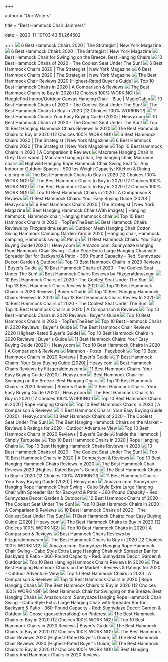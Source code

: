 +++
        
author = "Our Writers"
        
title = "Best Hammock Chair Jammers"
        
date = 2020-11-10T03:43:51.264502
        
+++
[ ![](https://pyxis.nymag.com/v1/imgs/d35/199/bddfa1a05a3b09600a2fbc0fad50c177d6-14-hammock-chair.rsquare.w700.jpg)](https://pyxis.nymag.com/v1/imgs/d35/199/bddfa1a05a3b09600a2fbc0fad50c177d6-14-hammock-chair.rsquare.w700.jpg) 6 Best Hammock Chairs 2020 | The Strategist | New York Magazine
[ ![](https://pyxis.nymag.com/v1/imgs/bfa/fcb/bc3347aed53547b5e2663a139c31d78c96-chihee-hammock.2x.rsquare.w600.jpg)](https://pyxis.nymag.com/v1/imgs/bfa/fcb/bc3347aed53547b5e2663a139c31d78c96-chihee-hammock.2x.rsquare.w600.jpg) 6 Best Hammock Chairs 2020 | The Strategist | New York Magazine
[ ![](https://www.outsidemodern.com/wp-content/uploads/2016/03/A-Contender-for-the-Best-Hammock-Chair.jpg)](https://www.outsidemodern.com/wp-content/uploads/2016/03/A-Contender-for-the-Best-Hammock-Chair.jpg) Best Hammock Chair for Swinging on the Breeze. Best Hanging Chairs
[ ![](https://aguidepro.com/wp-content/uploads/2019/07/Best-Choice-Products-Deluxe-Padded-Cotton-Hammock-Hanging-Chair.jpg)](https://aguidepro.com/wp-content/uploads/2019/07/Best-Choice-Products-Deluxe-Padded-Cotton-Hammock-Hanging-Chair.jpg) 10 Best Hammock Chairs of 2020 - The Coolest Seat Under The Sun!
[ ![](https://pyxis.nymag.com/v1/imgs/971/8cb/4d6cbbcc47c0f4c41fb12c74dc0848e1e6-hamakka-hammock-chair.rsquare.w600.jpg)](https://pyxis.nymag.com/v1/imgs/971/8cb/4d6cbbcc47c0f4c41fb12c74dc0848e1e6-hamakka-hammock-chair.rsquare.w600.jpg) 6 Best Hammock Chairs 2020 | The Strategist | New York Magazine
[ ![](https://pyxis.nymag.com/v1/imgs/843/eeb/5494bbf26d35334c9053bb50542702b9e8-hammock-for-kids.2x.rsquare.w600.jpg)](https://pyxis.nymag.com/v1/imgs/843/eeb/5494bbf26d35334c9053bb50542702b9e8-hammock-for-kids.2x.rsquare.w600.jpg) 6 Best Hammock Chairs 2020 | The Strategist | New York Magazine
[ ![](https://www.serenityhealth.com/product_images/brand/Sunnydaze_Decor/LY-CHC-TN/MAIN__WB__1.jpg)](https://www.serenityhealth.com/product_images/brand/Sunnydaze_Decor/LY-CHC-TN/MAIN__WB__1.jpg) The Best Hammock Chair Reviews 2020 [Highest-Rated Buyer's Guide]
[ ![](https://trendyreviewed.com/wp-content/uploads/2020/01/Y-STOP-Hanging-Hammock-Chair-1024x1024.jpg)](https://trendyreviewed.com/wp-content/uploads/2020/01/Y-STOP-Hanging-Hammock-Chair-1024x1024.jpg) Top 10 Best Hammock Chairs in 2020 | A Comparison & Reviews
[ ![](https://images-na.ssl-images-amazon.com/images/I/71iNQpv0XgL._AC_SX679_.jpg)](https://images-na.ssl-images-amazon.com/images/I/71iNQpv0XgL._AC_SX679_.jpg) The Best Hammock Chairs to Buy in 2020 (12 Choices 100% WORKING!)
[ ![](https://www.magiccabin.com/p/728614/asset?format=portrait)](https://www.magiccabin.com/p/728614/asset?format=portrait) HugglePod Indoor/Outdoor Canvas Hanging Chair - Blue | MagicCabin
[ ![](https://m.media-amazon.com/images/I/41uWSnCOKpL.jpg)](https://m.media-amazon.com/images/I/41uWSnCOKpL.jpg) 10 Best Hammock Chairs of 2020 - The Coolest Seat Under The Sun!
[ ![](https://images-na.ssl-images-amazon.com/images/I/71ruLNTP1xL._AC_SX679_.jpg)](https://images-na.ssl-images-amazon.com/images/I/71ruLNTP1xL._AC_SX679_.jpg) The Best Hammock Chairs to Buy in 2020 (12 Choices 100% WORKING!)
[ ![](https://heavy.com/wp-content/uploads/2019/02/reclining-hammock-chair.jpg?quality=65&strip=all&w=425)](https://heavy.com/wp-content/uploads/2019/02/reclining-hammock-chair.jpg?quality=65&strip=all&w=425) 11 Best Hammock Chairs: Your Easy Buying Guide (2020) | Heavy.com
[ ![](https://m.media-amazon.com/images/I/41vqcxEUIzL.jpg)](https://m.media-amazon.com/images/I/41vqcxEUIzL.jpg) 10 Best Hammock Chairs of 2020 - The Coolest Seat Under The Sun!
[ ![](https://cdn.shortpixel.ai/client/q_glossy,ret_img,w_500,h_330/https://allkitchenpro.com/wp-content/uploads/2020/05/10-Top-10-Best-Hanging-Hammock-Chairs-Reviews.jpg)](https://cdn.shortpixel.ai/client/q_glossy,ret_img,w_500,h_330/https://allkitchenpro.com/wp-content/uploads/2020/05/10-Top-10-Best-Hanging-Hammock-Chairs-Reviews.jpg) Top 10 Best Hanging Hammock Chairs Reviews In 2020
[ ![](https://images-na.ssl-images-amazon.com/images/I/815x3K46HuL._AC_SX679_.jpg)](https://images-na.ssl-images-amazon.com/images/I/815x3K46HuL._AC_SX679_.jpg) The Best Hammock Chairs to Buy in 2020 (12 Choices 100% WORKING!)
[ ![](https://pyxis.nymag.com/v1/imgs/5b5/925/a03b1fe141f79e782b27ba81720cfa1f40.2x.rsquare.w600.jpg)](https://pyxis.nymag.com/v1/imgs/5b5/925/a03b1fe141f79e782b27ba81720cfa1f40.2x.rsquare.w600.jpg) 6 Best Hammock Chairs 2020 | The Strategist | New York Magazine
[ ![](https://pyxis.nymag.com/v1/imgs/c7b/b0c/f0f18d85d09749bc6554229e2f1b668273.2x.rsquare.w600.jpg)](https://pyxis.nymag.com/v1/imgs/c7b/b0c/f0f18d85d09749bc6554229e2f1b668273.2x.rsquare.w600.jpg) 6 Best Hammock Chairs 2020 | The Strategist | New York Magazine
[ ![](https://trendyreviewed.com/wp-content/uploads/2020/01/Nature-Gear-Swing-Hammock-Chair-683x1024.jpg)](https://trendyreviewed.com/wp-content/uploads/2020/01/Nature-Gear-Swing-Hammock-Chair-683x1024.jpg) Top 10 Best Hammock Chairs in 2020 | A Comparison & Reviews
[ ![](https://i.pinimg.com/originals/d2/f7/ec/d2f7ec670ac2e27e8ce42b52e308e7fa.jpg)](https://i.pinimg.com/originals/d2/f7/ec/d2f7ec670ac2e27e8ce42b52e308e7fa.jpg) Macrame Hanging Chair in Grey. Dark wood. | Macrame hanging chair, Diy hanging  chair, Macrame chairs
[ ![](https://images-na.ssl-images-amazon.com/images/I/61SATXtjFpL._AC_SL1050_.jpg)](https://images-na.ssl-images-amazon.com/images/I/61SATXtjFpL._AC_SL1050_.jpg) Highwild Hanging Rope Hammock Chair Swing Seat for Any Indoor or Outdoor  Spaces - 500 lbs Weight Capacity: Kitchen & Dining cjp.org.in
[ ![](https://images-na.ssl-images-amazon.com/images/I/71bfCpVOLFL._AC_SX679_.jpg)](https://images-na.ssl-images-amazon.com/images/I/71bfCpVOLFL._AC_SX679_.jpg) The Best Hammock Chairs to Buy in 2020 (12 Choices 100% WORKING!)
[ ![](https://images-na.ssl-images-amazon.com/images/I/81RItLXi2JL._AC_SX679_.jpg)](https://images-na.ssl-images-amazon.com/images/I/81RItLXi2JL._AC_SX679_.jpg) The Best Hammock Chairs to Buy in 2020 (12 Choices 100% WORKING!)
[ ![](https://images-na.ssl-images-amazon.com/images/I/81SP0pBaN6L._AC_SX679_.jpg)](https://images-na.ssl-images-amazon.com/images/I/81SP0pBaN6L._AC_SX679_.jpg) The Best Hammock Chairs to Buy in 2020 (12 Choices 100% WORKING!)
[ ![](https://trendyreviewed.com/wp-content/uploads/2020/01/Hammock-Sky-Brazilian-Hammock-Chair-629x1024.jpg)](https://trendyreviewed.com/wp-content/uploads/2020/01/Hammock-Sky-Brazilian-Hammock-Chair-629x1024.jpg) Top 10 Best Hammock Chairs in 2020 | A Comparison & Reviews
[ ![](https://heavy.com/wp-content/uploads/2019/02/best-choice-products-hammock-hanging-chair-air-deluxe.jpg?quality=65&strip=all&w=242&h=161&crop=1)](https://heavy.com/wp-content/uploads/2019/02/best-choice-products-hammock-hanging-chair-air-deluxe.jpg?quality=65&strip=all&w=242&h=161&crop=1) 11 Best Hammock Chairs: Your Easy Buying Guide (2020) | Heavy.com
[ ![](https://pyxis.nymag.com/v1/imgs/546/9de/8af9d168749ac62e9d6058e5c33a587014-Hammock-Sky-XXL.2x.rsquare.w600.jpg)](https://pyxis.nymag.com/v1/imgs/546/9de/8af9d168749ac62e9d6058e5c33a587014-Hammock-Sky-XXL.2x.rsquare.w600.jpg) 6 Best Hammock Chairs 2020 | The Strategist | New York Magazine
[ ![](https://i.pinimg.com/736x/26/b0/e7/26b0e7d986b8a2835d228ee9baf9c6e0.jpg)](https://i.pinimg.com/736x/26/b0/e7/26b0e7d986b8a2835d228ee9baf9c6e0.jpg) Best Hanging Hammock Chair (With images) | Hanging hammock, Hammock chair, Hanging  hammock chair
[ ![](https://www.toptenthebest.com/wp-content/uploads/2017/04/9.-Krazy-Outdoors-Mayan-Hammock-Chair-300x286.jpeg)](https://www.toptenthebest.com/wp-content/uploads/2017/04/9.-Krazy-Outdoors-Mayan-Hammock-Chair-300x286.jpeg) Top 10 Best Hammock Chairs in 2020 - TopTenTheBest
[ ![](https://fitzgeraldmuseum.net/wp-content/uploads/2017/09/10-2.jpg)](https://fitzgeraldmuseum.net/wp-content/uploads/2017/09/10-2.jpg) Best Hammock Chairs Reviews by Fitzgeraldmuseum
[ ![](https://i.pinimg.com/originals/8d/c0/84/8dc084dbd1eaea5f14b3f0690cd1fa4a.jpg)](https://i.pinimg.com/originals/8d/c0/84/8dc084dbd1eaea5f14b3f0690cd1fa4a.jpg) Outdoor Mesh Hanging Chair Cotton Swing Hammock Camping Garden Yard in 2020  | Hanging chair, Hammock camping, Hammock swing
[ ![](https://i.pinimg.com/736x/ab/62/fe/ab62fec2470179e28de2042e12714872.jpg)](https://i.pinimg.com/736x/ab/62/fe/ab62fec2470179e28de2042e12714872.jpg) Pin on 
[ ![](https://heavy.com/wp-content/uploads/2019/02/high-weight-capacity-hammock-chair.jpg?quality=65&strip=all&w=425)](https://heavy.com/wp-content/uploads/2019/02/high-weight-capacity-hammock-chair.jpg?quality=65&strip=all&w=425) 11 Best Hammock Chairs: Your Easy Buying Guide (2020) | Heavy.com
[ ![](https://images-na.ssl-images-amazon.com/images/I/71WOk4P7gTL._AC_SX679_.jpg)](https://images-na.ssl-images-amazon.com/images/I/71WOk4P7gTL._AC_SX679_.jpg) Amazon.com: Sunnydaze Hanging Rope Hammock Chair Swing - Cabo Style Extra  Large Hanging Chair with Spreader Bar for Backyard & Patio - 360-Pound  Capacity - Red: Sunnydaze Decor: Garden & Outdoor
[ ![](https://www.easygetproduct.com/wp-content/uploads/2019/09/Top-10-Best-Hammock-Chairs-in-2019-Reviews.jpg)](https://www.easygetproduct.com/wp-content/uploads/2019/09/Top-10-Best-Hammock-Chairs-in-2019-Reviews.jpg) Top 10 Best Hammock Chairs in 2020 Reviews | Buyer's Guide
[ ![](https://aguidepro.com/wp-content/uploads/2019/07/Blissun-Hanging-Hammock-Chair.jpg)](https://aguidepro.com/wp-content/uploads/2019/07/Blissun-Hanging-Hammock-Chair.jpg) 10 Best Hammock Chairs of 2020 - The Coolest Seat Under The Sun!
[ ![](https://fitzgeraldmuseum.net/wp-content/uploads/2017/09/8-2.jpg)](https://fitzgeraldmuseum.net/wp-content/uploads/2017/09/8-2.jpg) Best Hammock Chairs Reviews by Fitzgeraldmuseum
[ ![](https://aguidepro.com/wp-content/uploads/2019/07/Hammock-Sky-Large-Brazilian-Hammock-Chair-768x1024.jpg)](https://aguidepro.com/wp-content/uploads/2019/07/Hammock-Sky-Large-Brazilian-Hammock-Chair-768x1024.jpg) 10 Best Hammock Chairs of 2020 - The Coolest Seat Under The Sun!
[ ![](https://industryears.com/wp-content/uploads/2019/05/9-3-300x300.jpg)](https://industryears.com/wp-content/uploads/2019/05/9-3-300x300.jpg) Top 13 Best Hammock Chairs Review In 2020
[ ![](https://www.easygetproduct.com/wp-content/uploads/2019/09/8.-Caromy-Hammock-Chair-Macrame-Swing-265-LBS-300x300.jpg)](https://www.easygetproduct.com/wp-content/uploads/2019/09/8.-Caromy-Hammock-Chair-Macrame-Swing-265-LBS-300x300.jpg) Top 10 Best Hammock Chairs in 2020 Reviews | Buyer's Guide
[ ![](https://cdn.shortpixel.ai/client/q_glossy,ret_img,w_500,h_330/https://allkitchenpro.com/wp-content/uploads/2020/05/5-Top-10-Best-Hanging-Hammock-Chairs-Reviews.jpg)](https://cdn.shortpixel.ai/client/q_glossy,ret_img,w_500,h_330/https://allkitchenpro.com/wp-content/uploads/2020/05/5-Top-10-Best-Hanging-Hammock-Chairs-Reviews.jpg) Top 10 Best Hanging Hammock Chairs Reviews In 2020
[ ![](https://industryears.com/wp-content/uploads/2019/05/Hammock-Chairs.jpg)](https://industryears.com/wp-content/uploads/2019/05/Hammock-Chairs.jpg) Top 13 Best Hammock Chairs Review In 2020
[ ![](https://aguidepro.com/wp-content/uploads/2019/07/Caribbean-Hammocks-Large-Chair..jpg)](https://aguidepro.com/wp-content/uploads/2019/07/Caribbean-Hammocks-Large-Chair..jpg) 10 Best Hammock Chairs of 2020 - The Coolest Seat Under The Sun!
[ ![](https://trendyreviewed.com/wp-content/uploads/2020/01/Hammock-Sky-XXL-Swing-Hammock-Chair-1024x995.jpg)](https://trendyreviewed.com/wp-content/uploads/2020/01/Hammock-Sky-XXL-Swing-Hammock-Chair-1024x995.jpg) Top 10 Best Hammock Chairs in 2020 | A Comparison & Reviews
[ ![](https://www.easygetproduct.com/wp-content/uploads/2019/09/7.-KINDEN-Hammock-Chair-300x300.jpg)](https://www.easygetproduct.com/wp-content/uploads/2019/09/7.-KINDEN-Hammock-Chair-300x300.jpg) Top 10 Best Hammock Chairs in 2020 Reviews | Buyer's Guide
[ ![](https://www.toptenthebest.com/wp-content/uploads/2017/04/1.-Caribbean-Hammocks-Polyester-Hanging-Chair.jpeg)](https://www.toptenthebest.com/wp-content/uploads/2017/04/1.-Caribbean-Hammocks-Polyester-Hanging-Chair.jpeg) Top 10 Best Hammock Chairs in 2020 - TopTenTheBest
[ ![](https://www.easygetproduct.com/wp-content/uploads/2019/09/6.-Bdecoru-Hanging-Hammock-Swing-Chair--300x300.jpg)](https://www.easygetproduct.com/wp-content/uploads/2019/09/6.-Bdecoru-Hanging-Hammock-Swing-Chair--300x300.jpg) Top 10 Best Hammock Chairs in 2020 Reviews | Buyer's Guide
[ ![](https://royalhammockheadquarters.com/wp-content/uploads/2018/06/The-Most-In-Depth-Guide-to-Hammock-Chairs-in-2018.jpg)](https://royalhammockheadquarters.com/wp-content/uploads/2018/06/The-Most-In-Depth-Guide-to-Hammock-Chairs-in-2018.jpg) The Best Hammock Chair Reviews 2020 [Highest-Rated Buyer's Guide]
[ ![](https://www.easygetproduct.com/wp-content/uploads/2019/09/4.-Sorbus-Hanging-Hammock-Chair-Swing-300x300.jpg)](https://www.easygetproduct.com/wp-content/uploads/2019/09/4.-Sorbus-Hanging-Hammock-Chair-Swing-300x300.jpg) Top 10 Best Hammock Chairs in 2020 Reviews | Buyer's Guide
[ ![](https://heavy.com/wp-content/uploads/2018/03/sorbus-hammock-chair-seat.jpg?quality=65&strip=all&w=425)](https://heavy.com/wp-content/uploads/2018/03/sorbus-hammock-chair-seat.jpg?quality=65&strip=all&w=425) 11 Best Hammock Chairs: Your Easy Buying Guide (2020) | Heavy.com
[ ![](https://trendyreviewed.com/wp-content/uploads/2020/01/Hammock-Chair-by-E-EVERKING-1024x1024.jpg)](https://trendyreviewed.com/wp-content/uploads/2020/01/Hammock-Chair-by-E-EVERKING-1024x1024.jpg) Top 10 Best Hammock Chairs in 2020 | A Comparison & Reviews
[ ![](https://lookaside.fbsbx.com/lookaside/crawler/media/?media_id=10163621378070237)](https://lookaside.fbsbx.com/lookaside/crawler/media/?media_id=10163621378070237) Maranon - Posts | Facebook
[ ![](https://www.easygetproduct.com/wp-content/uploads/2019/09/9.-Patio-Watcher-Hammock-Chair-Hanging-Rope-2-Cushions-and-Hardware-300x300.jpg)](https://www.easygetproduct.com/wp-content/uploads/2019/09/9.-Patio-Watcher-Hammock-Chair-Hanging-Rope-2-Cushions-and-Hardware-300x300.jpg) Top 10 Best Hammock Chairs in 2020 Reviews | Buyer's Guide
[ ![](https://heavy.com/wp-content/uploads/2019/02/macrame-hammock-chair.jpg?quality=65&strip=all&w=425)](https://heavy.com/wp-content/uploads/2019/02/macrame-hammock-chair.jpg?quality=65&strip=all&w=425) 11 Best Hammock Chairs: Your Easy Buying Guide (2020) | Heavy.com
[ ![](https://fitzgeraldmuseum.net/wp-content/uploads/2017/09/4-2.jpg)](https://fitzgeraldmuseum.net/wp-content/uploads/2017/09/4-2.jpg) Best Hammock Chairs Reviews by Fitzgeraldmuseum
[ ![](https://heavy.com/wp-content/uploads/2018/03/hammock-chairs.jpg?quality=65&strip=all)](https://heavy.com/wp-content/uploads/2018/03/hammock-chairs.jpg?quality=65&strip=all) 11 Best Hammock Chairs: Your Easy Buying Guide (2020) | Heavy.com
[ ![](https://m.media-amazon.com/images/I/417Wx3iQhYL.jpg)](https://m.media-amazon.com/images/I/417Wx3iQhYL.jpg) Best Hammock Chair for Swinging on the Breeze. Best Hanging Chairs
[ ![](https://www.easygetproduct.com/wp-content/uploads/2019/09/5.-WBHome-Hammock-Swing-Chair-with-Two-Seat-Cushions-300x300.jpg)](https://www.easygetproduct.com/wp-content/uploads/2019/09/5.-WBHome-Hammock-Swing-Chair-with-Two-Seat-Cushions-300x300.jpg) Top 10 Best Hammock Chairs in 2020 Reviews | Buyer's Guide
[ ![](https://heavy.com/wp-content/uploads/2019/02/patio-hammock-chair-with-sunshade.jpg?quality=65&strip=all&w=425)](https://heavy.com/wp-content/uploads/2019/02/patio-hammock-chair-with-sunshade.jpg?quality=65&strip=all&w=425) 11 Best Hammock Chairs: Your Easy Buying Guide (2020) | Heavy.com
[ ![](https://images-na.ssl-images-amazon.com/images/I/71S8km0CuLL._AC_SX679_.jpg)](https://images-na.ssl-images-amazon.com/images/I/71S8km0CuLL._AC_SX679_.jpg) The Best Hammock Chairs to Buy in 2020 (12 Choices 100% WORKING!)
[ ![](https://m.media-amazon.com/images/I/51bVB24er6L._SL160_.jpg)](https://m.media-amazon.com/images/I/51bVB24er6L._SL160_.jpg) Top 10 Best Hammock Chairs in 2020 | Rope Hanging Chairs
[ ![](https://trendyreviewed.com/wp-content/uploads/2020/01/Chair-Swing-Hammock-Chair-by-Sorbus-1024x1024.jpg)](https://trendyreviewed.com/wp-content/uploads/2020/01/Chair-Swing-Hammock-Chair-by-Sorbus-1024x1024.jpg) Top 10 Best Hammock Chairs in 2020 | A Comparison & Reviews
[ ![](https://heavy.com/wp-content/uploads/2019/02/handmade-rope-hammock-chair.jpg?quality=65&strip=all&w=425)](https://heavy.com/wp-content/uploads/2019/02/handmade-rope-hammock-chair.jpg?quality=65&strip=all&w=425) 11 Best Hammock Chairs: Your Easy Buying Guide (2020) | Heavy.com
[ ![](https://aguidepro.com/wp-content/uploads/2019/07/Hammock-Chair-Swing-837x1024.jpg)](https://aguidepro.com/wp-content/uploads/2019/07/Hammock-Chair-Swing-837x1024.jpg) 10 Best Hammock Chairs of 2020 - The Coolest Seat Under The Sun!
[ ![](https://outdooradventureview.com/wp-content/uploads/2018/02/caribbean-best-hammock-chair-300x300.jpg)](https://outdooradventureview.com/wp-content/uploads/2018/02/caribbean-best-hammock-chair-300x300.jpg) The Best Hanging Hammock Chairs on the Market - Reviews & Ratings for 2020  - Outdoor Adventure View
[ ![](https://www.easygetproduct.com/wp-content/uploads/2019/09/10.-Giantex-Hammock-Chair-350LBS-Hanging-Chair-with-Tassels-300x300.jpg)](https://www.easygetproduct.com/wp-content/uploads/2019/09/10.-Giantex-Hammock-Chair-350LBS-Hanging-Chair-with-Tassels-300x300.jpg) Top 10 Best Hammock Chairs in 2020 Reviews | Buyer's Guide
[ ![](https://simplyturquoise.files.wordpress.com/2016/07/img_2657.jpg)](https://simplyturquoise.files.wordpress.com/2016/07/img_2657.jpg) Inside the Hammock | Simply Turquoise
[ ![](https://wordpress-331093-1015912.cloudwaysapps.com/wp-content/uploads/2019/09/7.-E-EVERKING-Hammock-Chair-300x300.jpg)](https://wordpress-331093-1015912.cloudwaysapps.com/wp-content/uploads/2019/09/7.-E-EVERKING-Hammock-Chair-300x300.jpg) Top 10 Best Hammock Chairs in 2020 | Rope Hanging Chairs
[ ![](https://allkitchenpro.com/wp-content/uploads/2020/05/1-Top-10-Best-Hanging-Hammock-Chairs-Reviews-1.jpg)](https://allkitchenpro.com/wp-content/uploads/2020/05/1-Top-10-Best-Hanging-Hammock-Chairs-Reviews-1.jpg) Top 10 Best Hanging Hammock Chairs Reviews In 2020
[ ![](https://aguidepro.com/wp-content/uploads/2019/07/Krazy-Outdoors-Mayan-Hammock-Chair-216x300.jpg)](https://aguidepro.com/wp-content/uploads/2019/07/Krazy-Outdoors-Mayan-Hammock-Chair-216x300.jpg) 10 Best Hammock Chairs of 2020 - The Coolest Seat Under The Sun!
[ ![](https://trendyreviewed.com/wp-content/uploads/2020/01/CCTRO-Hanging-Hammock-Chair-904x1024.jpg)](https://trendyreviewed.com/wp-content/uploads/2020/01/CCTRO-Hanging-Hammock-Chair-904x1024.jpg) Top 10 Best Hammock Chairs in 2020 | A Comparison & Reviews
[ ![](https://cdn.shortpixel.ai/client/q_glossy,ret_img,w_500,h_330/https://allkitchenpro.com/wp-content/uploads/2020/05/8-Top-10-Best-Hanging-Hammock-Chairs-Reviews.jpg)](https://cdn.shortpixel.ai/client/q_glossy,ret_img,w_500,h_330/https://allkitchenpro.com/wp-content/uploads/2020/05/8-Top-10-Best-Hanging-Hammock-Chairs-Reviews.jpg) Top 10 Best Hanging Hammock Chairs Reviews In 2020
[ ![](https://www.serenityhealth.com/product_images/brand/Sunnydaze_Decor/WSN-590/MAIN__WB__wsn-590__01.jpg)](https://www.serenityhealth.com/product_images/brand/Sunnydaze_Decor/WSN-590/MAIN__WB__wsn-590__01.jpg) The Best Hammock Chair Reviews 2020 [Highest-Rated Buyer's Guide]
[ ![](https://images-na.ssl-images-amazon.com/images/I/81JbUaiZLqL._AC_SX679_.jpg)](https://images-na.ssl-images-amazon.com/images/I/81JbUaiZLqL._AC_SX679_.jpg) The Best Hammock Chairs to Buy in 2020 (12 Choices 100% WORKING!)
[ ![](https://heavy.com/wp-content/uploads/2019/02/bormart-hammock-chair.jpg?quality=65&strip=all&w=425)](https://heavy.com/wp-content/uploads/2019/02/bormart-hammock-chair.jpg?quality=65&strip=all&w=425) 11 Best Hammock Chairs: Your Easy Buying Guide (2020) | Heavy.com
[ ![](https://images-na.ssl-images-amazon.com/images/I/81KnNQh6g%2BL._AC_SL1000_.jpg)](https://images-na.ssl-images-amazon.com/images/I/81KnNQh6g%2BL._AC_SL1000_.jpg) Amazon.com: Sunnydaze Hanging Rope Hammock Chair Swing - Cabo Style Extra  Large Hanging Chair with Spreader Bar for Backyard & Patio - 360-Pound  Capacity - Red: Sunnydaze Decor: Garden & Outdoor
[ ![](https://m.media-amazon.com/images/I/41PyLLnqzML.jpg)](https://m.media-amazon.com/images/I/41PyLLnqzML.jpg) 10 Best Hammock Chairs of 2020 - The Coolest Seat Under The Sun!
[ ![](https://trendyreviewed.com/wp-content/uploads/2020/01/Greenstell-Caribbean-Hammock-Chair-1024x897.jpg)](https://trendyreviewed.com/wp-content/uploads/2020/01/Greenstell-Caribbean-Hammock-Chair-1024x897.jpg) Top 10 Best Hammock Chairs in 2020 | A Comparison & Reviews
[ ![](https://m.media-amazon.com/images/I/41EHrdfnsXL.jpg)](https://m.media-amazon.com/images/I/41EHrdfnsXL.jpg) 10 Best Hammock Chairs of 2020 - The Coolest Seat Under The Sun!
[ ![](https://heavy.com/wp-content/uploads/2018/03/caribbean-hammocks-soft-spun-chair-with-footrest.jpg?quality=65&strip=all&w=425)](https://heavy.com/wp-content/uploads/2018/03/caribbean-hammocks-soft-spun-chair-with-footrest.jpg?quality=65&strip=all&w=425) 11 Best Hammock Chairs: Your Easy Buying Guide (2020) | Heavy.com
[ ![](https://images-na.ssl-images-amazon.com/images/I/619BLFNktFL._AC_SX679_.jpg)](https://images-na.ssl-images-amazon.com/images/I/619BLFNktFL._AC_SX679_.jpg) The Best Hammock Chairs to Buy in 2020 (12 Choices 100% WORKING!)
[ ![](https://trendyreviewed.com/wp-content/uploads/2020/01/Hammock-Sky-Large-Brazilian-Hanging-Hammock-Chair-768x1024.jpg)](https://trendyreviewed.com/wp-content/uploads/2020/01/Hammock-Sky-Large-Brazilian-Hanging-Hammock-Chair-768x1024.jpg) Top 10 Best Hammock Chairs in 2020 | A Comparison & Reviews
[ ![](https://fitzgeraldmuseum.net/wp-content/uploads/2017/09/3-2.jpg)](https://fitzgeraldmuseum.net/wp-content/uploads/2017/09/3-2.jpg) Best Hammock Chairs Reviews by Fitzgeraldmuseum
[ ![](https://m.media-amazon.com/images/I/51-Vc8A1moL.jpg)](https://m.media-amazon.com/images/I/51-Vc8A1moL.jpg) The Best Hammock Chairs to Buy in 2020 (12 Choices 100% WORKING!)
[ ![](https://images-na.ssl-images-amazon.com/images/I/81J235RCDyL._AC_SL1000_.jpg)](https://images-na.ssl-images-amazon.com/images/I/81J235RCDyL._AC_SL1000_.jpg) Amazon.com: Sunnydaze Hanging Rope Hammock Chair Swing - Cabo Style Extra  Large Hanging Chair with Spreader Bar for Backyard & Patio - 360-Pound  Capacity - Red: Sunnydaze Decor: Garden & Outdoor
[ ![](https://cdn.shortpixel.ai/client/q_glossy,ret_img,w_500,h_330/https://allkitchenpro.com/wp-content/uploads/2020/05/6-Top-10-Best-Hanging-Hammock-Chairs-Reviews.jpg)](https://cdn.shortpixel.ai/client/q_glossy,ret_img,w_500,h_330/https://allkitchenpro.com/wp-content/uploads/2020/05/6-Top-10-Best-Hanging-Hammock-Chairs-Reviews.jpg) Top 10 Best Hanging Hammock Chairs Reviews In 2020
[ ![](https://outdooradventureview.com/wp-content/uploads/2018/02/best-hanging-hammock-chair.jpg)](https://outdooradventureview.com/wp-content/uploads/2018/02/best-hanging-hammock-chair.jpg) The Best Hanging Hammock Chairs on the Market - Reviews & Ratings for 2020  - Outdoor Adventure View
[ ![](https://trendyreviewed.com/wp-content/uploads/2020/01/Large-Hammock-Chair-by-Chihee.jpg)](https://trendyreviewed.com/wp-content/uploads/2020/01/Large-Hammock-Chair-by-Chihee.jpg) Top 10 Best Hammock Chairs in 2020 | A Comparison & Reviews
[ ![](https://wordpress-331093-1015912.cloudwaysapps.com/wp-content/uploads/2019/09/4.-Blissun-Hanging-Hammock-Chair-300x300.jpg)](https://wordpress-331093-1015912.cloudwaysapps.com/wp-content/uploads/2019/09/4.-Blissun-Hanging-Hammock-Chair-300x300.jpg) Top 10 Best Hammock Chairs in 2020 | Rope Hanging Chairs
[ ![](https://cdn.stopreset.org/wp-content/uploads/2019/05/5ce27666323bb.jpg)](https://cdn.stopreset.org/wp-content/uploads/2019/05/5ce27666323bb.jpg) The Best Hammock Chairs to Buy in 2020 (12 Choices 100% WORKING!)
[ ![](https://m.media-amazon.com/images/I/51KGMlZk8PL.jpg)](https://m.media-amazon.com/images/I/51KGMlZk8PL.jpg) Best Hammock Chair for Swinging on the Breeze. Best Hanging Chairs
[ ![](https://m.media-amazon.com/images/S/aplus-seller-content-images-us-east-1/ATVPDKIKX0DER/A3VCRITOBCN68L/B06ZZ81Q9H/Y0WRO8FqRmCd._UX970_TTW__.jpg)](https://m.media-amazon.com/images/S/aplus-seller-content-images-us-east-1/ATVPDKIKX0DER/A3VCRITOBCN68L/B06ZZ81Q9H/Y0WRO8FqRmCd._UX970_TTW__.jpg) Amazon.com: Sunnydaze Hanging Rope Hammock Chair Swing - Cabo Style Extra  Large Hanging Chair with Spreader Bar for Backyard & Patio - 360-Pound  Capacity - Red: Sunnydaze Decor: Garden & Outdoor
[ ![](https://i.pinimg.com/400x300/69/27/2f/69272ff3fcad32af2cfaec6168fa7799.jpg)](https://i.pinimg.com/400x300/69/27/2f/69272ff3fcad32af2cfaec6168fa7799.jpg) Goose (goosetheratking) on Pinterest
[ ![](https://cdn.stopreset.org/wp-content/uploads/2019/05/5ce278a6bae61.jpg)](https://cdn.stopreset.org/wp-content/uploads/2019/05/5ce278a6bae61.jpg) The Best Hammock Chairs to Buy in 2020 (12 Choices 100% WORKING!)
[ ![](https://www.easygetproduct.com/wp-content/uploads/2019/09/1.-Ohuhu-Hammock-Chair-100-Cotton-Rope-Swing-with-Soft-Cushion-300x300.jpg)](https://www.easygetproduct.com/wp-content/uploads/2019/09/1.-Ohuhu-Hammock-Chair-100-Cotton-Rope-Swing-with-Soft-Cushion-300x300.jpg) Top 10 Best Hammock Chairs in 2020 Reviews | Buyer's Guide
[ ![](https://m.media-amazon.com/images/I/41BBpPQTiFL.jpg)](https://m.media-amazon.com/images/I/41BBpPQTiFL.jpg) The Best Hammock Chairs to Buy in 2020 (12 Choices 100% WORKING!)
[ ![](https://cdn11.bigcommerce.com/s-ph391jd/images/stencil/1200x1200/products/42117/78791/MAIN__WB__ly-tfhs-sg__01__31181.1544451661.jpg?c=2)](https://cdn11.bigcommerce.com/s-ph391jd/images/stencil/1200x1200/products/42117/78791/MAIN__WB__ly-tfhs-sg__01__31181.1544451661.jpg?c=2) The Best Hammock Chair Reviews 2020 [Highest-Rated Buyer's Guide]
[ ![](https://cdn11.bigcommerce.com/s-ph391jd/images/stencil/1200x1200/products/41089/58257/CRHCHR_CS__84147.1467175790.JPG?c=2)](https://cdn11.bigcommerce.com/s-ph391jd/images/stencil/1200x1200/products/41089/58257/CRHCHR_CS__84147.1467175790.JPG?c=2) The Best Hammock Chair Reviews 2020 [Highest-Rated Buyer's Guide]
[ ![](https://m.media-amazon.com/images/I/41-8c3PUC0L.jpg)](https://m.media-amazon.com/images/I/41-8c3PUC0L.jpg) The Best Hammock Chairs to Buy in 2020 (12 Choices 100% WORKING!)
[ ![](https://i.ytimg.com/vi/dlu_R9NZf4Y/maxresdefault.jpg)](https://i.ytimg.com/vi/dlu_R9NZf4Y/maxresdefault.jpg) Best Hanging Chairs And Hammock Chairs in 2020 Reviews
